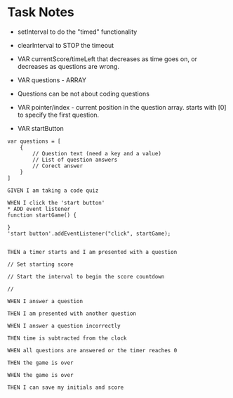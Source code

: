 # Task Notes

- setInterval to do the "timed" functionality

- clearInterval to STOP the timeout

- VAR currentScore/timeLeft that decreases as time goes on, or decreases as questions are wrong.

- VAR questions - ARRAY

- Questions can be not about coding questions

- VAR pointer/index - current position in the question array. starts with [0] to specify the first question.

- VAR startButton

```
var questions = [
    {
        // Question text (need a key and a value)
        // List of question answers
        // Corect answer
    }
]
```

```
GIVEN I am taking a code quiz

WHEN I click the 'start button'
* ADD event listener
function startGame() {

}
'start button'.addEventListener("click", startGame);


THEN a timer starts and I am presented with a question

// Set starting score

// Start the interval to begin the score countdown

//

WHEN I answer a question

THEN I am presented with another question

WHEN I answer a question incorrectly

THEN time is subtracted from the clock

WHEN all questions are answered or the timer reaches 0

THEN the game is over

WHEN the game is over

THEN I can save my initials and score

```
